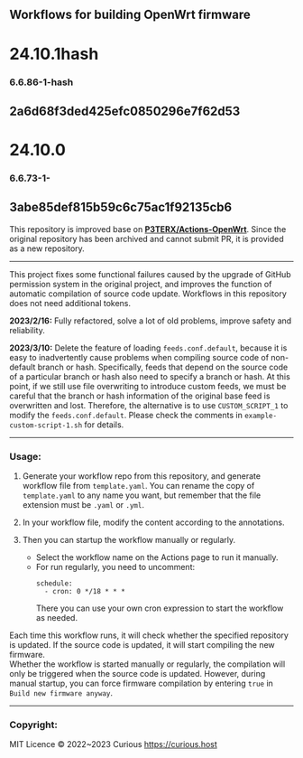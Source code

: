 ## Workflows for building OpenWrt firmware
# 24.10.1hash
### 6.6.86-1-hash
## 2a6d68f3ded425efc0850296e7f62d53
# 24.10.0
### 6.6.73-1-
## 3abe85def815b59c6c75ac1f92135cb6
This repository is improved base on **[P3TERX/Actions-OpenWrt](https://github.com/P3TERX/Actions-OpenWrt)**. Since the original repository has been archived and cannot submit PR, it is provided as a new repository.

- - -

This project fixes some functional failures caused by the upgrade of GitHub permission system in the original project, and improves the function of automatic compilation of source code update. Workflows in this repository does not need additional tokens.

**2023/2/16:** Fully refactored, solve a lot of old problems, improve safety and reliability.

**2023/3/10:** Delete the feature of loading `feeds.conf.default`, because it is easy to inadvertently cause problems when compiling source code of non-default branch or hash. 
               Specifically, feeds that depend on the source code of a particular branch or hash also need to specify a branch or hash. At this point, if we still use file overwriting to introduce custom feeds, we must be careful that the branch or hash information of the original base feed is overwritten and lost. 
               Therefore, the alternative is to use `CUSTOM_SCRIPT_1` to modify the `feeds.conf.default`. Please check the comments in `example-custom-script-1.sh` for details.

- - -

### Usage:

1. Generate your workflow repo from this repository, and generate workflow file from `template.yaml`. You can rename the copy of `template.yaml` to any name you want, but remember that the file extension must be `.yaml` or `.yml`. 

2. In your workflow file, modify the content according to the annotations.  
3. Then you can startup the workflow manually or regularly. 
   + Select the workflow name on the Actions page to run it manually.
   + For run regularly, you need to uncomment:
     ```
     schedule:
       - cron: 0 */18 * * *
     ```
     There you can use your own cron expression to start the workflow as needed.

Each time this workflow runs, it will check whether the specified repository is updated. If the source code is updated, it will start compiling the new firmware.  
Whether the workflow is started manually or regularly, the compilation will only be triggered when the source code is updated. However, during manual startup, you can force firmware compilation by entering `true` in `Build new firmware anyway`.

- - -

### Copyright:
MIT Licence © 2022~2023 Curious <https://curious.host>  
